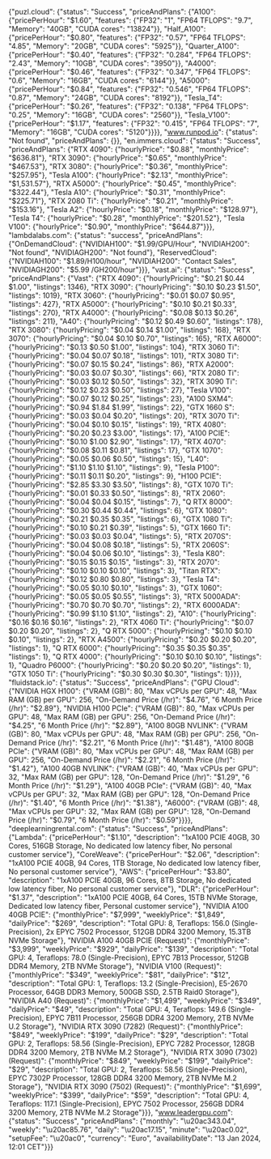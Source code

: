 {"puzl.cloud": {"status": "Success", "priceAndPlans": {"A100": {"pricePerHour": "$1.60", "features": {"FP32": "1", "FP64 TFLOPS": "9.7", "Memory": "40GB", "CUDA cores": "13824"}}, "Half_A100": {"pricePerHour": "$0.80", "features": {"FP32": "0.57", "FP64 TFLOPS": "4.85", "Memory": "20GB", "CUDA cores": "5925"}}, "Quarter_A100": {"pricePerHour": "$0.40", "features": {"FP32": "0.284", "FP64 TFLOPS": "2.43", "Memory": "10GB", "CUDA cores": "3950"}}, "A4000": {"pricePerHour": "$0.46", "features": {"FP32": "0.347", "FP64 TFLOPS": "0.6", "Memory": "16GB", "CUDA cores": "6144"}}, "A5000": {"pricePerHour": "$0.84", "features": {"FP32": "0.546", "FP64 TFLOPS": "0.87", "Memory": "24GB", "CUDA cores": "8192"}}, "Tesla_T4": {"pricePerHour": "$0.26", "features": {"FP32": "0.138", "FP64 TFLOPS": "0.25", "Memory": "16GB", "CUDA cores": "2560"}}, "Tesla_V100": {"pricePerHour": "$1.17", "features": {"FP32": "0.415", "FP64 TFLOPS": "7", "Memory": "16GB", "CUDA cores": "5120"}}}}, "www.runpod.io": {"status": "Not found", "priceAndPlans": {}}, "en.immers.cloud": {"status": "Success", "priceAndPlans": {"RTX 4090": {"hourlyPrice": "$0.88", "monthlyPrice": "$636.81"}, "RTX 3090": {"hourlyPrice": "$0.65", "monthlyPrice": "$467.53"}, "RTX 3080": {"hourlyPrice": "$0.36", "monthlyPrice": "$257.95"}, "Tesla A100": {"hourlyPrice": "$2.13", "monthlyPrice": "$1,531.57"}, "RTX A5000": {"hourlyPrice": "$0.45", "monthlyPrice": "$322.44"}, "Tesla A10": {"hourlyPrice": "$0.31", "monthlyPrice": "$225.71"}, "RTX 2080 Ti": {"hourlyPrice": "$0.21", "monthlyPrice": "$153.16"}, "Tesla A2": {"hourlyPrice": "$0.18", "monthlyPrice": "$128.97"}, "Tesla T4": {"hourlyPrice": "$0.28", "monthlyPrice": "$201.52"}, "Tesla V100": {"hourlyPrice": "$0.90", "monthlyPrice": "$644.87"}}}, "lambdalabs.com": {"status": "success", "priceAndPlans": {"OnDemandCloud": {"NVIDIAH100": "$1.99/GPU/Hour", "NVIDIAH200": "Not found", "NVIDIAGH200": "Not found"}, "ReservedCloud": {"NVIDIAH100": "$1.89/H100/hour", "NVIDIAH200": "Contact Sales", "NVIDIAGH200": "$5.99 /GH200/hour"}}}, "vast.ai": {"status": "Success", "priceAndPlans": {"Vast": {"RTX 4090": {"hourlyPricing": "$0.21 $0.44 $1.00", "listings": 1346}, "RTX 3090": {"hourlyPricing": "$0.10 $0.23 $1.50", "listings": 1019}, "RTX 3060": {"hourlyPricing": "$0.01 $0.07 $0.95", "listings": 427}, "RTX A5000": {"hourlyPricing": "$0.10 $0.21 $0.33", "listings": 270}, "RTX A4000": {"hourlyPricing": "$0.08 $0.13 $0.26", "listings": 211}, "A40": {"hourlyPricing": "$0.12 $0.49 $0.60", "listings": 178}, "RTX 3080": {"hourlyPricing": "$0.04 $0.14 $1.00", "listings": 168}, "RTX 3070": {"hourlyPricing": "$0.04 $0.10 $0.70", "listings": 165}, "RTX A6000": {"hourlyPricing": "$0.13 $0.50 $1.00", "listings": 104}, "RTX 3060 Ti": {"hourlyPricing": "$0.04 $0.07 $0.18", "listings": 101}, "RTX 3080 Ti": {"hourlyPricing": "$0.07 $0.15 $0.24", "listings": 86}, "RTX A2000": {"hourlyPricing": "$0.03 $0.07 $0.30", "listings": 66}, "RTX 2080 Ti": {"hourlyPricing": "$0.03 $0.12 $0.50", "listings": 32}, "RTX 3090 Ti": {"hourlyPricing": "$0.12 $0.23 $0.50", "listings": 27}, "Tesla V100": {"hourlyPricing": "$0.07 $0.12 $0.25", "listings": 23}, "A100 SXM4": {"hourlyPricing": "$0.94 $1.84 $1.99", "listings": 22}, "GTX 1660 S": {"hourlyPricing": "$0.03 $0.04 $0.20", "listings": 20}, "RTX 3070 Ti": {"hourlyPricing": "$0.04 $0.10 $0.15", "listings": 19}, "RTX 4080": {"hourlyPricing": "$0.20 $0.23 $3.00", "listings": 17}, "A100 PCIE": {"hourlyPricing": "$0.10 $1.00 $2.90", "listings": 17}, "RTX 4070": {"hourlyPricing": "$0.08 $0.11 $0.81", "listings": 17}, "GTX 1070": {"hourlyPricing": "$0.05 $0.06 $0.50", "listings": 15}, "L40": {"hourlyPricing": "$1.10 $1.10 $1.10", "listings": 9}, "Tesla P100": {"hourlyPricing": "$0.11 $0.11 $0.20", "listings": 9}, "H100 PCIE": {"hourlyPricing": "$2.85 $3.30 $3.50", "listings": 8}, "GTX 1070 Ti": {"hourlyPricing": "$0.01 $0.33 $0.50", "listings": 8}, "RTX 2060": {"hourlyPricing": "$0.04 $0.04 $0.15", "listings": 7}, "Q RTX 8000": {"hourlyPricing": "$0.30 $0.44 $0.44", "listings": 6}, "GTX 1080": {"hourlyPricing": "$0.21 $0.35 $0.35", "listings": 6}, "GTX 1080 Ti": {"hourlyPricing": "$0.10 $0.21 $0.39", "listings": 5}, "GTX 1660 Ti": {"hourlyPricing": "$0.03 $0.03 $0.04", "listings": 5}, "RTX 2070S": {"hourlyPricing": "$0.04 $0.08 $0.18", "listings": 5}, "RTX 2060S": {"hourlyPricing": "$0.04 $0.06 $0.10", "listings": 3}, "Tesla K80": {"hourlyPricing": "$0.15 $0.15 $0.15", "listings": 3}, "RTX 2070": {"hourlyPricing": "$0.10 $0.10 $0.10", "listings": 3}, "Titan RTX": {"hourlyPricing": "$0.12 $0.80 $0.80", "listings": 3}, "Tesla T4": {"hourlyPricing": "$0.05 $0.10 $0.10", "listings": 3}, "GTX 1060": {"hourlyPricing": "$0.05 $0.05 $0.55", "listings": 3}, "RTX 5000ADA": {"hourlyPricing": "$0.70 $0.70 $0.70", "listings": 2}, "RTX 6000ADA": {"hourlyPricing": "$0.99 $1.10 $1.10", "listings": 2}, "A10": {"hourlyPricing": "$0.16 $0.16 $0.16", "listings": 2}, "RTX 4060 Ti": {"hourlyPricing": "$0.07 $0.20 $0.20", "listings": 2}, "Q RTX 5000": {"hourlyPricing": "$0.10 $0.10 $0.10", "listings": 2}, "RTX A4500": {"hourlyPricing": "$0.20 $0.20 $0.20", "listings": 1}, "Q RTX 6000": {"hourlyPricing": "$0.35 $0.35 $0.35", "listings": 1}, "Q RTX 4000": {"hourlyPricing": "$0.10 $0.10 $0.10", "listings": 1}, "Quadro P6000": {"hourlyPricing": "$0.20 $0.20 $0.20", "listings": 1}, "GTX 1050 Ti": {"hourlyPricing": "$0.30 $0.30 $0.30", "listings": 1}}}}, "fluidstack.io": {"status": "Success", "priceAndPlans": {"GPU Cloud": {"NVIDIA HGX H100": {"VRAM (GB)": 80, "Max vCPUs per GPU": 48, "Max RAM (GB) per GPU": 256, "On-Demand Price (/hr)": "$4.76", "6 Month Price (/hr)": "$2.89"}, "NVIDIA H100 PCIe": {"VRAM (GB)": 80, "Max vCPUs per GPU": 48, "Max RAM (GB) per GPU": 256, "On-Demand Price (/hr)": "$4.25", "6 Month Price (/hr)": "$2.89"}, "A100 80GB NVLINK": {"VRAM (GB)": 80, "Max vCPUs per GPU": 48, "Max RAM (GB) per GPU": 256, "On-Demand Price (/hr)": "$2.21", "6 Month Price (/hr)": "$1.48"}, "A100 80GB PCIe": {"VRAM (GB)": 80, "Max vCPUs per GPU": 48, "Max RAM (GB) per GPU": 256, "On-Demand Price (/hr)": "$2.21", "6 Month Price (/hr)": "$1.42"}, "A100 40GB NVLINK": {"VRAM (GB)": 40, "Max vCPUs per GPU": 32, "Max RAM (GB) per GPU": 128, "On-Demand Price (/hr)": "$1.29", "6 Month Price (/hr)": "$1.29"}, "A100 40GB PCIe": {"VRAM (GB)": 40, "Max vCPUs per GPU": 32, "Max RAM (GB) per GPU": 128, "On-Demand Price (/hr)": "$1.40", "6 Month Price (/hr)": "$1.38"}, "A6000": {"VRAM (GB)": 48, "Max vCPUs per GPU": 32, "Max RAM (GB) per GPU": 128, "On-Demand Price (/hr)": "$0.79", "6 Month Price (/hr)": "$0.59"}}}}, "deeplearningrental.com": {"status": "Success", "priceAndPlans": {"Lambda": {"pricePerHour": "$1.10", "description": "1xA100 PCIE 40GB, 30 Cores, 516GB Storage, No dedicated low latency fiber, No personal customer service"}, "CoreWeave": {"pricePerHour": "$2.06", "description": "1xA100 PCIE 40GB, 94 Cores, 1TB Storage, No dedicated low latency fiber, No personal customer service"}, "AWS": {"pricePerHour": "$3.80", "description": "1xA100 PCIE 40GB, 96 Cores, 8TB Storage, No dedicated low latency fiber, No personal customer service"}, "DLR": {"pricePerHour": "$1.37", "description": "1xA100 PCIE 40GB, 64 Cores, 15TB NVMe Storage, Dedicated low latency fiber, Personal customer service"}, "NVIDIA A100 40GB PCIE": {"monthlyPrice": "$7,999", "weeklyPrice": "$1,849", "dailyPrice": "$269", "description": "Total GPU: 8, Teraflops: 156.0 (Single-Precision), 2x EPYC 7502 Processor, 512GB DDR4 3200 Memory, 15.3TB NVMe Storage"}, "NVIDIA A100 40GB PCIE (Request)": {"monthlyPrice": "$3,999", "weeklyPrice": "$929", "dailyPrice": "$139", "description": "Total GPU: 4, Teraflops: 78.0 (Single-Precision), EPYC 7B13 Processor, 512GB DDR4 Memory, 2TB NVMe Storage"}, "NVIDIA V100 (Request)": {"monthlyPrice": "$349", "weeklyPrice": "$81", "dailyPrice": "$12", "description": "Total GPU: 1, Teraflops: 13.2 (Single-Precision), E5-2670 Processor, 64GB DDR3 Memory, 500GB SSD, 2.5TB Raid0 Storage"}, "NVIDIA A40 (Request)": {"monthlyPrice": "$1,499", "weeklyPrice": "$349", "dailyPrice": "$49", "description": "Total GPU: 4, Teraflops: 149.6 (Single-Precision), EPYC 7B11 Processor, 256GB DDR4 3200 Memory, 2TB NVMe U.2 Storage"}, "NVIDIA RTX 3090 (7282) (Request)": {"monthlyPrice": "$849", "weeklyPrice": "$199", "dailyPrice": "$29", "description": "Total GPU: 2, Teraflops: 58.56 (Single-Precision), EPYC 7282 Processor, 128GB DDR4 3200 Memory, 2TB NVMe M.2 Storage"}, "NVIDIA RTX 3090 (7302) (Request)": {"monthlyPrice": "$849", "weeklyPrice": "$199", "dailyPrice": "$29", "description": "Total GPU: 2, Teraflops: 58.56 (Single-Precision), EPYC 7302P Processor, 128GB DDR4 3200 Memory, 2TB NVMe M.2 Storage"}, "NVIDIA RTX 3090 (7502) (Request)": {"monthlyPrice": "$1,699", "weeklyPrice": "$399", "dailyPrice": "$59", "description": "Total GPU: 4, Teraflops: 117.1 (Single-Precision), EPYC 7502 Processor, 256GB DDR4 3200 Memory, 2TB NVMe M.2 Storage"}}}, "www.leadergpu.com": {"status": "Success", "priceAndPlans": {"monthly": "\u20ac343.04", "weekly": "\u20ac85.76", "daily": "\u20ac17.15", "minute": "\u20ac0.02", "setupFee": "\u20ac0", "currency": "Euro", "availabilityDate": "13 Jan 2024, 12:01 CET"}}}